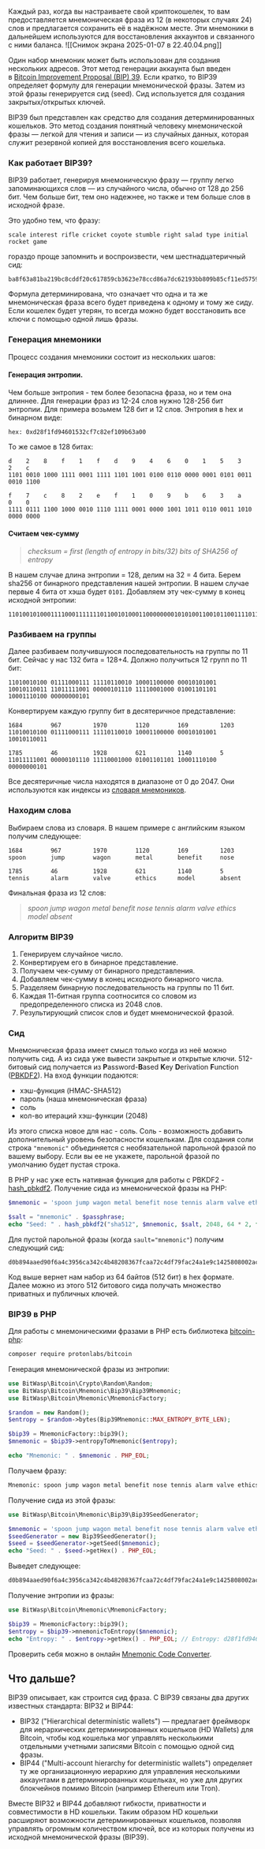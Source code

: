 Каждый раз, когда вы настраиваете свой криптокошелек, то вам предоставляется мнемоническая фраза из 12 (в некоторых случаях 24) слов и предлагается сохранить её в надёжном месте. Эти мнемоники в дальнейшем используются для восстановления аккаунтов и связанного с ними баланса.
![[Снимок экрана 2025-01-07 в 22.40.04.png]]

Один набор мнемоник может быть использован для создания нескольких адресов. Этот метод генерации аккаунта был введен в [Bitcoin Improvement Proposal (BIP) 39](https://github.com/bitcoin/bips/blob/master/bip-0039.mediawiki). Если кратко, то BIP39 определяет формулу для генерации мнемонической фразы. Затем из этой фразы генерируется сид (seed). Сид используется для создания закрытых/открытых ключей.

BIP39 был представлен как средство для создания детерминированных кошельков. Это метод создания понятный человеку мнемонической фразы — легкой для чтения и записи — из случайных данных, которая служит резервной копией для восстановления всего кошелька.
### Как работает BIP39?

BIP39 работает, генерируя мнемоническую фразу — группу легко запоминающихся слов — из случайного числа, обычно от 128 до 256 бит. Чем больше бит, тем оно надежнее, но также и тем больше слов в исходной фразе.

Это удобно тем, что фразу:
```
scale interest rifle cricket coyote stumble right salad type initial rocket game
```
гораздо проще запомнить и воспроизвести, чем шестнадцатеричный сид:
```
ba8f63a81ba219bc8cddf20c617859cb3623e78ccd86a7dc62193bb809b85cf11ed5759325283cea01aedaf94194e633666f1a283f98a3ff77545f48d69b2e7b
```
Формула детерминирована, что означает что одна и та же мнемоническая фраза всего будет приведена к одному и тому же сиду. Если кошелек будет утерян, то всегда можно будет восстановить все ключи с помощью одной лишь фразы.

### Генерация мнемоники
Процесс создания мнемоники состоит из нескольких шагов:

#### Генерация энтропии.
Чем больше энтропия - тем более безопасна фраза, но и тем она длиннее. Для генерации фраз из 12-24 слов нужно 128-256 бит энтропии. Для примера возьмем 128 бит и 12 слов. Энтропия в hex и бинарном виде:

```
hex: 0xd28f1fd94601532cf7c82ef109b63a00 
```

То же самое в 128 битах:
```
d    2    8    f    1    f    d    9    4    6    0    1    5    3    2    c
1101 0010 1000 1111 0001 1111 1101 1001 0100 0110 0000 0001 0101 0011 0010 1100 

f    7    c    8    2    e    f    1    0    9    b    6    3    a    0    0
1111 0111 1100 1000 0010 1110 1111 0001 0000 1001 1011 0110 0011 1010 0000 0000
```

#### Считаем чек-сумму

>*checksum = first (length of entropy in bits/32) bits of SHA256 of entropy*

В нашем случае длина энтропии = 128, делим на 32 = 4 бита. Берем sha256 от бинарного представления нашей энтропии. В нашем случае первые 4 бита от хэша будет `0101`. Добавляем эту чек-сумму в конец исходной энтропии:

```
110100101000111100011111110110010100011000000001010100110010110011110111110010000010111011110001000010011011011000111010000000000101
```
### Разбиваем на группы
Далее разбиваем получившуюся последовательность на группы по 11 бит. Сейчас у нас 132 бита = 128+4. Должно получиться 12 групп по 11 бит:

```
11010010100 01111000111 11110110010 10001100000 00010101001 10010110011 11011111001 00000101110 11110001000 01001101101 10001110100 00000000101
```

Конвертируем каждую группу бит в десятеричное представление:
```
1684        967         1970        1120        169         1203      
11010010100 01111000111 11110110010 10001100000 00010101001 10010110011

1785        46          1928        621         1140        5
11011111001 00000101110 11110001000 01001101101 10001110100 00000000101
```

Все десятеричные числа находятся в диапазоне от 0 до 2047. Они используются как индексы из [словаря мнемоников](https://github.com/bitcoin/bips/blob/master/bip-0039/bip-0039-wordlists.md).

### Находим слова
Выбираем слова из словаря. В нашем примере с английским языком получим следующее:

```
1684        967         1970        1120        169         1203      
spoon       jump        wagon       metal       benefit     nose

1785        46          1928        621         1140        5
tennis      alarm       valve       ethics      model       absent
```

Финальная фраза из 12 слов:
>*spoon jump wagon metal benefit nose tennis alarm valve ethics model absent*


### Алгоритм BIP39
1. Генерируем случайное число.
2. Конвертируем его в бинарное представление.
3. Получаем чек-сумму от бинарного представления.
4. Добавляем чек-сумму в конец исходного бинарного числа.
5. Разделяем бинарную последовательность на группы по 11 бит.
6. Каждая 11-битная группа соотносится со словом из предопределенного списка из 2048 слов.
7. Результирующий список слов и будет мнемонической фразой.

### Сид

Мнемоническая фраза имеет смысл только когда из неё можно получить сид. А из сида уже вывести закрытые и открытые ключи. 512-битовый сид получается из **P**assword-**B**ased **K**ey **D**erivation **F**unction ([PBKDF2](https://en.wikipedia.org/wiki/PBKDF2)). На вход функции подаются:
- хэш-функция (HMAC-SHA512)
- пароль (наша мнемоническая фраза)
- соль
- кол-во итераций хэш-функции (2048)

Из этого списка новое для нас - соль. Соль - возможность добавить дополнительный уровень безопасности кошелькам. Для создания соли строка `"mnemonic"` объединяется с необязательной парольной фразой по вашему выбору. Если вы ее не укажете, парольной фразой по умолчанию будет пустая строка.

В PHP у нас уже есть нативная функция для работы с PBKDF2 - [hash_pbkdf2](https://www.php.net/manual/en/function.hash-pbkdf2.php). Получение сида из мнемонической фразы на PHP:

```php
$mnemonic = 'spoon jump wagon metal benefit nose tennis alarm valve ethics model absent';

$salt = "mnemonic" . $passphrase;
echo "Seed: " . hash_pbkdf2("sha512", $mnemonic, $salt, 2048, 64 * 2, false) . PHP_EOL;

```

Для пустой парольной фразы (когда `sault="mnemonic"`) получим следующий сид:

```
d0b894aaed90f6a4c3956ca342c4b48208367fcaa72c4df79fac24a1e9c1425808002acd871c69e531f91ec9c6b69c8d20f765bb36bc30e58eb0dd34d5bf5d9f
```

Код выше вернет нам набор из 64 байтов (512 бит) в hex формате. Далее можно из этого 512 битового сида получать множество приватных и публичных ключей.
### BIP39 в PHP
Для работы с мнемоническими фразами в PHP есть библиотека [bitcoin-php](https://github.com/ProtonMail/bitcoin-php):

```bash
composer require protonlabs/bitcoin
```

Генерация мнемонической фразы из энтропии:
```php
use BitWasp\Bitcoin\Crypto\Random\Random;
use BitWasp\Bitcoin\Mnemonic\Bip39\Bip39Mnemonic;
use BitWasp\Bitcoin\Mnemonic\MnemonicFactory;

$random = new Random();
$entropy = $random->bytes(Bip39Mnemonic::MAX_ENTROPY_BYTE_LEN);

$bip39 = MnemonicFactory::bip39();
$mnemonic = $bip39->entropyToMnemonic($entropy);

echo "Mnemonic: " . $mnemonic . PHP_EOL;
```

Получаем фразу:

```bash
Mnemonic: spoon jump wagon metal benefit nose tennis alarm valve ethics model absent
```

Получение сида из этой фразы:
```php
use BitWasp\Bitcoin\Mnemonic\Bip39\Bip39SeedGenerator;

$mnemonic = 'spoon jump wagon metal benefit nose tennis alarm valve ethics model absent';  
$seedGenerator = new Bip39SeedGenerator();  
$seed = $seedGenerator->getSeed($mnemonic);  
echo "Seed: " . $seed->getHex() . PHP_EOL;
```

Выведет следующее:

```bash
d0b894aaed90f6a4c3956ca342c4b48208367fcaa72c4df79fac24a1e9c1425808002acd871c69e531f91ec9c6b69c8d20f765bb36bc30e58eb0dd34d5bf5d9f
```

Получение энтропии из фразы:
```php
use BitWasp\Bitcoin\Mnemonic\MnemonicFactory;

$bip39 = MnemonicFactory::bip39();  
$entropy = $bip39->mnemonicToEntropy($mnemonic);  
echo "Entropy: " . $entropy->getHex() . PHP_EOL; // Entropy: d28f1fd94601532cf7c82ef109b63a00
```

Проверить себя можно в онлайн [Mnemonic Code Converter](https://iancoleman.io/bip39/).

## Что дальше?
BIP39 описывает, как строится сид фраза. С BIP39 связаны два других известных стандарта: BIP32 и BIP44:
- BIP32 ("Hierarchical deterministic wallets") — предлагает фреймворк для иерархических детерминированных кошельков (HD Wallets) для Bitcoin, чтобы код кошелька мог управлять несколькими отдельными учетными записями Bitcoin с помощью одной сид фразы.
- BIP44 ("Multi-account hierarchy for deterministic wallets") определяет ту же организационную иерархию для управления несколькими аккаунтами в детерминированных кошельках, но уже для других блокчейнов помимо Bitcoin (например Ethereum или Tron).

Вместе BIP32 и BIP44 добавляют гибкости, приватности и совместимости в HD кошельки. Таким образом HD кошельки расширяют возможности детерминированных кошельков, позволяя управлять огромным количеством ключей, все из которых получены из исходной мнемонической фразы (BIP39).

